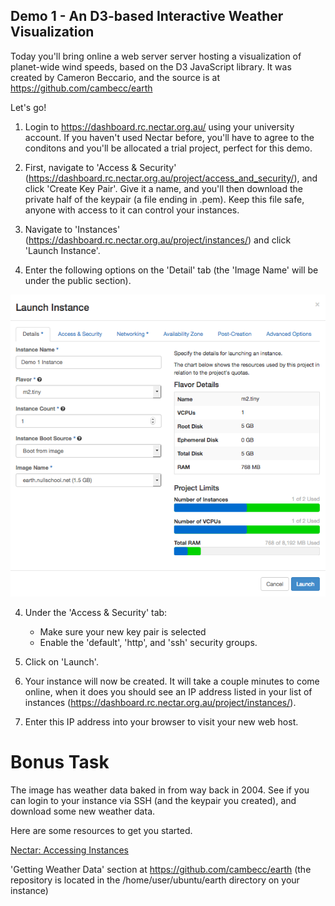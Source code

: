 ## Demo 1 - An D3-based Interactive Weather Visualization

Today you'll bring online a web server server hosting a visualization of planet-wide wind speeds, based on the D3 JavaScript library. It was created by Cameron Beccario, and the source is at https://github.com/cambecc/earth

Let's go!

1. Login to https://dashboard.rc.nectar.org.au/ using your university account. If you haven't used Nectar before, you'll have to agree to the conditons and you'll be allocated a trial project, perfect for this demo.

2. First, navigate to 'Access & Security' (https://dashboard.rc.nectar.org.au/project/access_and_security/), and click 'Create Key Pair'. Give it a name, and you'll then download the private half of the keypair (a file ending in .pem). Keep this file safe, anyone with access to it can control your instances.

3. Navigate to 'Instances' (https://dashboard.rc.nectar.org.au/project/instances/) and click 'Launch Instance'.

3. Enter the following options on the 'Detail' tab (the 'Image Name' will be under the public section).

![](images/demo1_1.png)

4. Under the 'Access & Security' tab:

    * Make sure your new key pair is selected
    * Enable the 'default', 'http', and 'ssh' security groups.
    
5. Click on 'Launch'.

6. Your instance will now be created. It will take a couple minutes to come online, when it does you should see an IP address listed in your list of instances (https://dashboard.rc.nectar.org.au/project/instances/).

7. Enter this IP address into your browser to visit your new web host.

# Bonus Task

The image has weather data baked in from way back in 2004. See if you can login to your instance via SSH (and the keypair you created), and download some new weather data.

Here are some resources to get you started.

[Nectar: Accessing Instances](https://support.ehelp.edu.au/support/solutions/articles/6000055446-accessing-instances)

'Getting Weather Data' section at https://github.com/cambecc/earth (the repository is located in the /home/user/ubuntu/earth directory on your instance)




